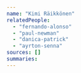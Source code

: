 ```yaml
---
name: "Kimi Räikkönen"
relatedPeople:
  - "fernando-alonso"
  - "paul-newman"
  - "danica-patrick"
  - "ayrton-senna"
sources: []
summaries:
---
```



